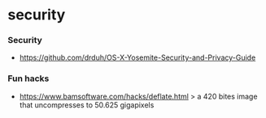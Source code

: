 # security

### Security
- https://github.com/drduh/OS-X-Yosemite-Security-and-Privacy-Guide

### Fun hacks
- https://www.bamsoftware.com/hacks/deflate.html > a 420 bites image that uncompresses to 50.625 gigapixels
